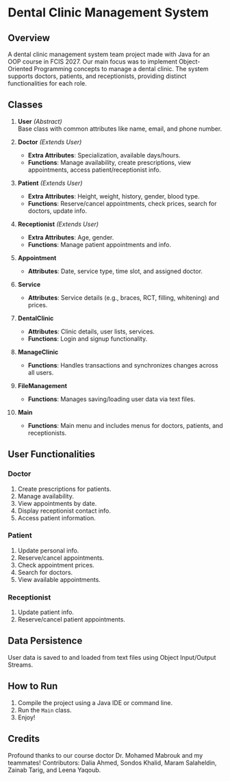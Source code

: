 # Dental Clinic Management System

## Overview
A dental clinic management system team project made with Java for an OOP course in FCIS 2027. Our main focus was to implement Object-Oriented Programming concepts to manage a dental clinic. The system supports doctors, patients, and receptionists, providing distinct functionalities for each role.

## Classes

1. **User** *(Abstract)*  
   Base class with common attributes like name, email, and phone number.

2. **Doctor** *(Extends User)*  
   - **Extra Attributes**: Specialization, available days/hours.  
   - **Functions**: Manage availability, create prescriptions, view appointments, access patient/receptionist info.

3. **Patient** *(Extends User)*  
   - **Extra Attributes**: Height, weight, history, gender, blood type.  
   - **Functions**: Reserve/cancel appointments, check prices, search for doctors, update info.

4. **Receptionist** *(Extends User)*  
   - **Extra Attributes**: Age, gender.  
   - **Functions**: Manage patient appointments and info.

5. **Appointment**  
   - **Attributes**: Date, service type, time slot, and assigned doctor.

6. **Service**  
   - **Attributes**: Service details (e.g., braces, RCT, filling, whitening) and prices.

7. **DentalClinic**  
   - **Attributes**: Clinic details, user lists, services.  
   - **Functions**: Login and signup functionality.

8. **ManageClinic**  
   - **Functions**: Handles transactions and synchronizes changes across all users.

9. **FileManagement**  
   - **Functions**: Manages saving/loading user data via text files.

10. **Main**  
    - **Functions**: Main menu and includes menus for doctors, patients, and receptionists.

## User Functionalities

### Doctor
1. Create prescriptions for patients.  
2. Manage availability.  
3. View appointments by date.  
4. Display receptionist contact info.  
5. Access patient information.

### Patient
1. Update personal info.  
2. Reserve/cancel appointments.  
3. Check appointment prices.  
4. Search for doctors.  
5. View available appointments.

### Receptionist
1. Update patient info.  
2. Reserve/cancel patient appointments.

## Data Persistence
User data is saved to and loaded from text files using Object Input/Output Streams.

## How to Run
1. Compile the project using a Java IDE or command line.  
2. Run the `Main` class.  
3. Enjoy!

## Credits
Profound thanks to our course doctor Dr. Mohamed Mabrouk and my teammates!
Contributors: Dalia Ahmed, Sondos Khalid, Maram Salaheldin, Zainab Tarig, and Leena Yaqoub.

